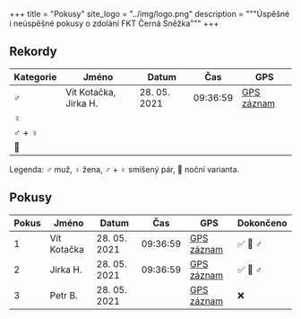 +++
title = "Pokusy"
site_logo = "../img/logo.png"
description = """Úspěšné i neúspěšné pokusy o zdolání FKT Černá Sněžka"""
+++

## Rekordy

| Kategorie | Jméno                 | Datum        | Čas      | GPS                                                           |
|-----------|-----------------------|--------------|----------|---------------------------------------------------------------|
| ♂️         | Vít Kotačka, Jirka H. | 28. 05. 2021 | 09:36:59 | [GPS záznam](//connect.garmin.com/modern/activity/6857600703) |
| ♀️         |                       |              |          |                                                               |
| ♂️  + ♀️    |                       |              |          |                                                               |
| 🌌        |                       |              |          |                                                               |

Legenda: ♂️  muž, ♀️  žena, ♂️  + ♀️ smíšený pár, 🌌 noční varianta.

## Pokusy

| Pokus | Jméno              | Datum        | Čas      | GPS                                                           | Dokončeno  | 
|-------|--------------------|--------------|----------|---------------------------------------------------------------|------------|
|     1 | Vít Kotačka        | 28. 05. 2021 | 09:36:59 | [GPS záznam](//connect.garmin.com/modern/activity/6857600703) | ✅ 🥇 ♂️    |
|     2 | Jirka H.           | 28. 05. 2021 | 09:36:59 | [GPS záznam](//connect.garmin.com/modern/activity/6857600703) | ✅ 🥇 ♂️    |
|     3 | Petr B.            | 28. 05. 2021 |          | [GPS záznam](//www.strava.com/activities/5372534529)          | ❌         |
